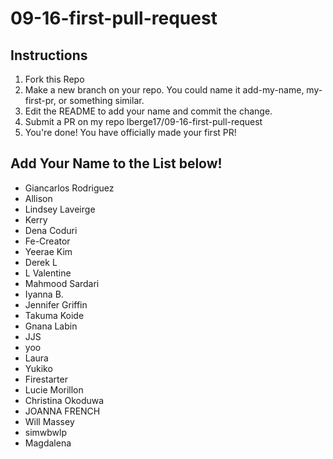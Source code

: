 # 09-16-first-pull-request

## Instructions
1. Fork this Repo
2. Make a new branch on your repo. You could name it add-my-name, my-first-pr, or something similar.
3. Edit the README to add your name and commit the change.
4. Submit a PR on my repo lberge17/09-16-first-pull-request
5. You're done! You have officially made your first PR!

## Add Your Name to the List below!

- Giancarlos Rodriguez
- Allison
- Lindsey Laveirge
- Kerry
- Dena Coduri
- Fe-Creator
- Yeerae Kim
- Derek L
- L Valentine
- Mahmood Sardari
- Iyanna B.
- Jennifer Griffin
- Takuma Koide
- Gnana Labin
- JJS
- yoo
- Laura
- Yukiko
- Firestarter
- Lucie Morillon
- Christina Okoduwa
- JOANNA FRENCH
- Will Massey
- simwbwlp
- Magdalena